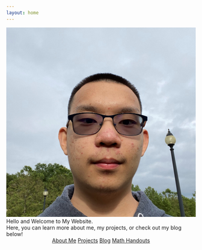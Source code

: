 ```yaml
---
layout: home
---
```

<link rel="stylesheet" href="styles.css"/>

<div style="text-align:center"><img alt="Main Picture" src="/images/ImageOfMe.jpg" class="rounded"/></div>
<div class="welcome-text"> Hello and Welcome to My Website.</div>
<div class="welcome-text2"> Here, you can learn more about me, my projects, or check out my blog below!</div>

<div style="text-align: center; margin-bottom: 100px;"><a href="/about" class="button-dark">About Me</a>
<a href="/projects" class="button-dark">Projects</a>
<a href="/my-blog" class="button-dark">Blog</a>
<a href="https://github.com/itangdav/my-blog/tree/master/assets/handouts" class="button-dark">Math Handouts</a></div>
